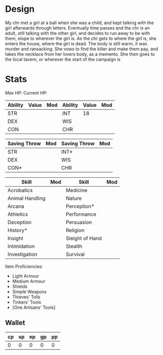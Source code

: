 # Design
My chr met a girl at a ball when she was a child, and kept talking with the girl afterwards through letters. Eventually time passes and the chr is an adult, still talking with the other girl, and decides to run away to be with them, elope to wherever the girl is. As the chr gets to where the girl is, she enters the house, where the girl is dead. The body is still warm, it was murder and ransacking. She vows to find the killer and make them pay, and takes the necklace from her lovers body, as a memento. She then goes to the local tavern, or wherever the start of the campaign is
# Stats
Max HP: 
Current HP: 

Ability|Value|Mod|Ability|Value|Mod
---|---|---|---|---|---
STR|||INT|18|
DEX|||WIS||
CON|||CHR||

Saving Throw|Mod|Saving Throw|Mod
---|---|---|---
STR||INT*|
DEX||WIS|
CON*||CHR|

Skill|Mod|Skill|Mod
---|---|---|---
Acrobatics||Medicine|
Animal Handling||Nature|
Arcana||Perception*|
Athletics||Performance|
Deception||Persuasion|
History*||Religion|
Insight||Sleight of Hand|
Intimidation||Stealth|
Investigation||Survival|
Item Proficiencies:
- Light Armour
- Medium Armour
- Shields
- Simple Weapons
- Thieves' Tolls
- Tinkers' Tools
- [One Artisans' Tools]
## Wallet
cp|sp|ep|gp|pp
---|---|---|---|---
0|0|0|0|0
